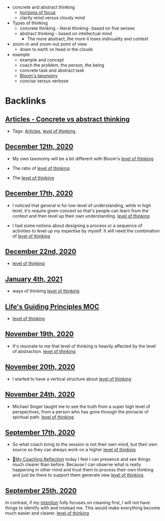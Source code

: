 - concrete and abstract thinking
    - [horizons of focus](<horizons of focus.md>)
    - clarity mind versus cloudy mind
- Types of thinking
    - concrete thinking - literal thinking- based on five senses
    - abstract thinking - based on intellectual mind
        - The more abstract, the more it loses indivuality and context
- zoom-in and zoom-out point of view
    - down to earth vs head in the clouds
- example
    - example and concept
    - coach the problem, the person, the being
    - concrete task and abstract task
    - [Bloom's taxonomy](<Bloom's taxonomy.md>)
    - concise versus verbose

# Backlinks
## [Articles - Concrete vs abstract thinking](<Articles - Concrete vs abstract thinking.md>)
- Tags: [Articles](<Articles.md>), [level of thinking](<level of thinking.md>),

## [December 12th, 2020](<December 12th, 2020.md>)
- My own taxonomy will be a bit different with Bloom's [level of thinking](<level of thinking.md>)

- The ratio of [level of thinking](<level of thinking.md>)

- The [level of thinking](<level of thinking.md>)

## [December 17th, 2020](<December 17th, 2020.md>)
- I noticed that general is for low-level of understanding, while in high level, it's require given concext so that's people can learn from the context and then level up their own understanding. [level of thinking](<level of thinking.md>)

- I had some notions about designing a process or a sequence of activities to level up my expertise by myself. It will need the combination of [level of thinking](<level of thinking.md>)

## [December 22nd, 2020](<December 22nd, 2020.md>)
- [level of thinking](<level of thinking.md>)

## [January 4th, 2021](<January 4th, 2021.md>)
- ways of thinking [level of thinking](<level of thinking.md>)

## [Life's Guiding Principles MOC](<Life's Guiding Principles MOC.md>)
- [level of thinking](<level of thinking.md>)

## [November 19th, 2020](<November 19th, 2020.md>)
- It's resonate to me that level of thinking is heavily affected by the level of abstraction. [level of thinking](<level of thinking.md>)

## [November 20th, 2020](<November 20th, 2020.md>)
- I started to have a vertical structure about [level of thinking](<level of thinking.md>)

## [November 24th, 2020](<November 24th, 2020.md>)
- Michael Singer taught me to see the truth from a super high level of perspectives, from a person who has gone through the pinnacle of spiritual path. [level of thinking](<level of thinking.md>)

## [September 17th, 2020](<September 17th, 2020.md>)
- So what coach bring to the session is not their own mind, but their own source so they can always work on a higher [level of thinking](<level of thinking.md>)

- [🌱My Coaching Reflection](<🌱My Coaching Reflection.md>) today I feel I can presence and see things much clearer than before. Because I can observe what is really happening in other mind and trust them to process their own thinking and just be there to support them generate new [level of thinking](<level of thinking.md>).

## [September 25th, 2020](<September 25th, 2020.md>)
In contrast, if my [intention](<intention.md>) fully focuses on cleaning first, I will not have things to identify with and mislead me. This would make everything become much easier and clearer. [level of thinking](<level of thinking.md>)


